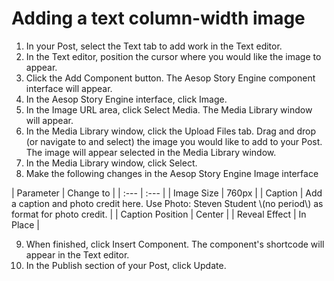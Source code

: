 # Adding a text column-width image

1. In your Post, select the Text tab to add work in the Text editor. 
2. In the Text editor, position the cursor where you would like the image to appear.
3. Click the Add Component button. The Aesop Story Engine component interface will appear. 
4. In the Aesop Story Engine interface, click Image.
5. In the Image URL area, click Select Media. The Media Library window will appear.
6. In the Media Library window, click the Upload Files tab. Drag and drop \(or navigate to and select\) the image you would like to add to your Post. The image will appear selected in the Media Library window.
7. In the Media Library window, click Select.
8. Make the following changes in the Aesop Story Engine Image interface

<p>   
   | Parameter | Change to |
   | :--- | :--- |
   | Image Size | 760px |
   | Caption | Add a caption and photo credit here. Use Photo: Steven Student \(no period\) as format for photo credit. |
   | Caption Position | Center |
   | Reveal Effect | In Place |
</p>   
   
9. When finished, click Insert Component. The component's shortcode will appear in the Text editor. 
10. In the Publish section of your Post, click Update.



